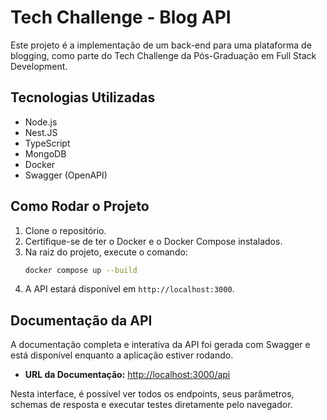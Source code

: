 # Tech Challenge - Blog API

Este projeto é a implementação de um back-end para uma plataforma de blogging, como parte do Tech Challenge da Pós-Graduação em Full Stack Development.

## Tecnologias Utilizadas

* Node.js
* Nest.JS
* TypeScript
* MongoDB
* Docker
* Swagger (OpenAPI)

## Como Rodar o Projeto

1.  Clone o repositório.
2.  Certifique-se de ter o Docker e o Docker Compose instalados.
3.  Na raiz do projeto, execute o comando:
    ```bash
    docker compose up --build
    ```
4.  A API estará disponível em `http://localhost:3000`.

## Documentação da API

A documentação completa e interativa da API foi gerada com Swagger e está disponível enquanto a aplicação estiver rodando.

* **URL da Documentação:** [http://localhost:3000/api](http://localhost:3000/api)

Nesta interface, é possível ver todos os endpoints, seus parâmetros, schemas de resposta e executar testes diretamente pelo navegador.